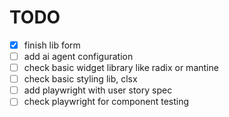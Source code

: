# TODO

- [x] finish lib form
- [ ] add ai agent configuration
- [ ] check basic widget library like radix or mantine
- [ ] check basic styling lib, clsx
- [ ] add playwright with user story spec
- [ ] check playwright for component testing
